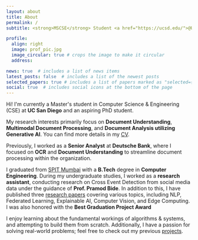 ```yaml
---
layout: about
title: About
permalink: /
subtitle: <strong>MSCSE</strong> Student <a href="https://ucsd.edu/">@UCSD</a> | Former <strong>Senior Analyst</strong> <a href="https://db.com/">@Deutsche Bank</a>

profile:
  align: right
  image: prof_pic.jpg
  image_circular: true # crops the image to make it circular
  address: 

news: true  # includes a list of news items
latest_posts: false  # includes a list of the newest posts
selected_papers: true # includes a list of papers marked as "selected={true}"
social: true  # includes social icons at the bottom of the page
---
```


Hi! I'm currently a Master's student in Computer Science & Engineering (CSE) at **UC San Diego** and an aspiring PhD student.

My research interests primarily focus on **Document Understanding**, **Multimodal Document Processing**, and **Document Analysis utilizing Generative AI**. You can find more details in my [CV](/cv).

Previously, I worked as a **Senior Analyst** at **Deutsche Bank**, where I focused on **OCR** and **Document Understanding** to streamline document processing within the organization.

I graduated from [SPIT Mumbai](https://spit.ac.in) with a **B.Tech** degree in **Computer Engineering**. During my undergraduate studies, I worked as a **research assistant**, conducting research on Cross Event Detection from social media data under the guidance of **Prof. Pramod Bide**. In addition to this, I have published three [research papers](/publications/) covering various topics, including NLP, Federated Learning, Explainable AI, Computer Vision, and Edge Computing. I was also honored with the **Best Graduation Project Award**

I enjoy learning about the fundamental workings of algorithms & systems, and attempting to build them from scratch. Additionally, I have a passion for solving real-world problems; feel free to check out my previous [projects](/projects).

<!-- I graduated from SPIT Mumbai with a B.Tech degree in **Computer Engineering**. During my undergraduate, I worked on Cross Event Detection from social media data under guidance of **Prof. Pramod Bide**, published three [research papers](/publications/) encompassing NLP, Federated Learning, Explainable AI, Computer Vision and Edge Computing. Also won the **Best Graduation Project Award**. -->

<!-- Write your biography here. Tell the world about yourself. Link to your favorite [subreddit](http://reddit.com). You can put a picture in, too. The code is already in, just name your picture `prof_pic.jpg` and put it in the `img/` folder.

Put your address / P.O. box / other info right below your picture. You can also disable any of these elements by editing `profile` property of the YAML header of your `_pages/about.md`. Edit `_bibliography/papers.bib` and Jekyll will render your [publications page](/al-folio/publications/) automatically.

Link to your social media connections, too. This theme is set up to use [Font Awesome icons](http://fortawesome.github.io/Font-Awesome/) and [Academicons](https://jpswalsh.github.io/academicons/), like the ones below. Add your Facebook, Twitter, LinkedIn, Google Scholar, or just disable all of them. -->

